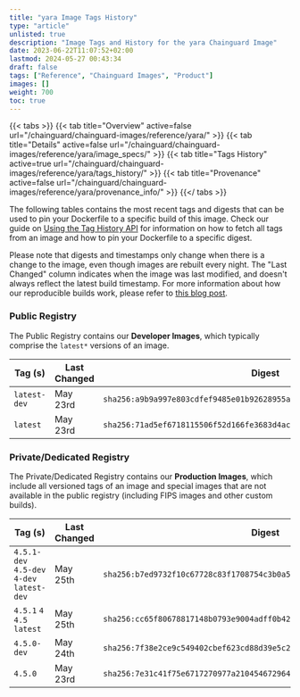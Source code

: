```yaml
---
title: "yara Image Tags History"
type: "article"
unlisted: true
description: "Image Tags and History for the yara Chainguard Image"
date: 2023-06-22T11:07:52+02:00
lastmod: 2024-05-27 00:43:34
draft: false
tags: ["Reference", "Chainguard Images", "Product"]
images: []
weight: 700
toc: true
---
```


{{< tabs >}}
{{< tab title="Overview" active=false url="/chainguard/chainguard-images/reference/yara/" >}}
{{< tab title="Details" active=false url="/chainguard/chainguard-images/reference/yara/image_specs/" >}}
{{< tab title="Tags History" active=true url="/chainguard/chainguard-images/reference/yara/tags_history/" >}}
{{< tab title="Provenance" active=false url="/chainguard/chainguard-images/reference/yara/provenance_info/" >}}
{{</ tabs >}}

The following tables contains the most recent tags and digests that can be used to pin your Dockerfile to a specific build of this image. Check our guide on [Using the Tag History API](/chainguard/chainguard-images/using-the-tag-history-api/) for information on how to fetch all tags from an image and how to pin your Dockerfile to a specific digest.

Please note that digests and timestamps only change when there is a change to the image, even though images are rebuilt every night. The "Last Changed" column indicates when the image was last modified, and doesn't always reflect the latest build timestamp. For more information about how our reproducible builds work, please refer to [this blog post](https://www.chainguard.dev/unchained/reproducing-chainguards-reproducible-image-builds).

### Public Registry
The Public Registry contains our **Developer Images**, which typically comprise the `latest*` versions of an image.

| Tag (s)       | Last Changed | Digest                                                                    |
|---------------|--------------|---------------------------------------------------------------------------|
|  `latest-dev` | May 23rd     | `sha256:a9b9a997e803cdfef9485e01b92628955a46cb67b390a8ebb885d62dd8d0edc0` |
|  `latest`     | May 23rd     | `sha256:71ad5ef6718115506f52d166fe3683d4acee8f1ca87c9af70df450a23055ebef` |


### Private/Dedicated Registry
The Private/Dedicated Registry contains our **Production Images**, which include all versioned tags of an image and special images that are not available in the public registry (including FIPS images and other custom builds).

| Tag (s)                                     | Last Changed | Digest                                                                    |
|---------------------------------------------|--------------|---------------------------------------------------------------------------|
|  `4.5.1-dev` `4.5-dev` `4-dev` `latest-dev` | May 25th     | `sha256:b7ed9732f10c67728c83f1708754c3b0a5c2fee8e5d089ee2e97b419779dd78b` |
|  `4.5.1` `4` `4.5` `latest`                 | May 25th     | `sha256:cc65f80678817148b0793e9004adff0b422e9282382f93853e04cf1eb75d1df5` |
|  `4.5.0-dev`                                | May 24th     | `sha256:7f38e2ce9c549402cbef623cd88d39e5c23bce29d3d4ad349016992ad6cec12e` |
|  `4.5.0`                                    | May 23rd     | `sha256:7e31c41f75e6717270977a21045467296435360bfdf4135279c654f92b689644` |

